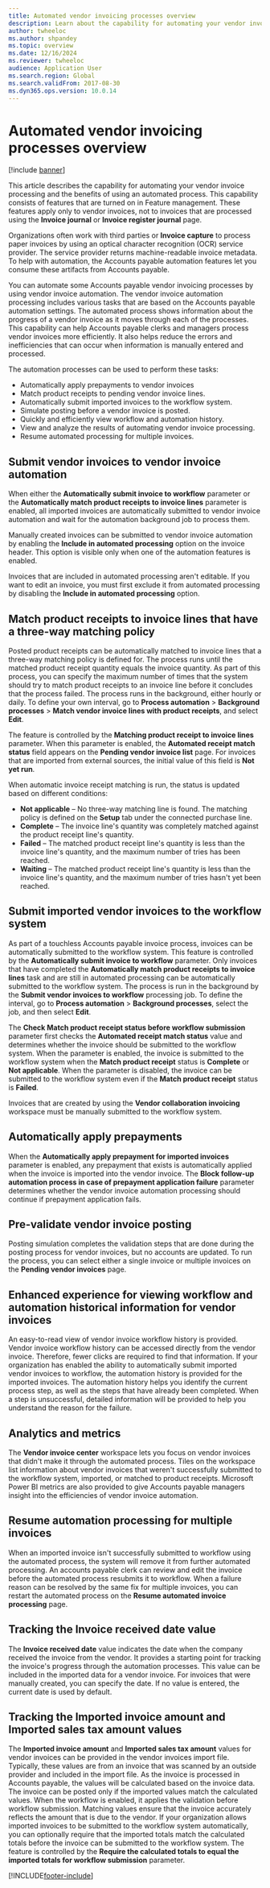 ```yaml
---
title: Automated vendor invoicing processes overview
description: Learn about the capability for automating your vendor invoice processing and the benefits of using an automated process. 
author: twheeloc
ms.author: shpandey
ms.topic: overview
ms.date: 12/16/2024
ms.reviewer: twheeloc
audience: Application User
ms.search.region: Global
ms.search.validFrom: 2017-08-30
ms.dyn365.ops.version: 10.0.14
---
```


# Automated vendor invoicing processes overview

[!include [banner](../includes/banner.md)]

This article describes the capability for automating your vendor invoice processing and the benefits of using an automated process. This capability consists of features that are turned on in Feature management. These features apply only to vendor invoices, not to invoices that are processed using the **Invoice journal** or **Invoice register journal** page.

Organizations often work with third parties or **Invoice capture** to process paper invoices by using an optical character recognition (OCR) service provider. The service provider returns machine-readable invoice metadata. To help with automation, the Accounts payable automation features let you consume these artifacts from Accounts payable.

You can automate some Accounts payable vendor invoicing processes by using vendor invoice automation. The vendor invoice automation processing includes various tasks that are based on the Accounts payable automation settings. The automated process shows information about the progress of a vendor invoice as it moves through each of the processes. This capability can help Accounts payable clerks and managers process vendor invoices more efficiently. It also helps reduce the errors and inefficiencies that can occur when information is manually entered and processed.

The automation processes can be used to perform these tasks:

- Automatically apply prepayments to vendor invoices
- Match product receipts to pending vendor invoice lines.
- Automatically submit imported invoices to the workflow system.
- Simulate posting before a vendor invoice is posted.
- Quickly and efficiently view workflow and automation history.
- View and analyze the results of automating vendor invoice processing.
- Resume automated processing for multiple invoices.

## Submit vendor invoices to vendor invoice automation

When either the **Automatically submit invoice to workflow** parameter or the **Automatically match product receipts to invoice lines** parameter is enabled, all imported invoices are automatically submitted to vendor invoice automation and wait for the automation background job to process them.

Manually created invoices can be submitted to vendor invoice automation by enabling the **Include in automated processing** option on the invoice header. This option is visible only when one of the automation features is enabled.

Invoices that are included in automated processing aren't editable. If you want to edit an invoice, you must first exclude it from automated processing by disabling the **Include in automated processing** option.

## Match product receipts to invoice lines that have a three-way matching policy

Posted product receipts can be automatically matched to invoice lines that a three-way matching policy is defined for. The process runs until the matched product receipt quantity equals the invoice quantity. As part of this process, you can specify the maximum number of times that the system should try to match product receipts to an invoice line before it concludes that the process failed. The process runs in the background, either hourly or daily. To define your own interval, go to **Process automation** \> **Background processes** \> **Match vendor invoice lines with product receipts**, and select **Edit**.

The feature is controlled by the **Matching product receipt to invoice lines** parameter. When this parameter is enabled, the **Automated receipt match status** field appears on the **Pending vendor invoice list** page. For invoices that are imported from external sources, the initial value of this field is **Not yet run**. 

When automatic invoice receipt matching is run, the status is updated based on different conditions:

- **Not applicable** – No three-way matching line is found. The matching policy is defined on the **Setup** tab under the connected purchase line.
- **Complete** – The invoice line's quantity was completely matched against the product receipt line's quantity.
- **Failed** – The matched product receipt line's quantity is less than the invoice line's quantity, and the maximum number of tries has been reached.
- **Waiting** – The matched product receipt line's quantity is less than the invoice line's quantity, and the maximum number of tries hasn't yet been reached.

## Submit imported vendor invoices to the workflow system

As part of a touchless Accounts payable invoice process, invoices can be automatically submitted to the workflow system. This feature is controlled by the **Automatically submit invoice to workflow** parameter. Only invoices that have completed the **Automatically match product receipts to invoice lines** task and are still in automated processing can be automatically submitted to the workflow system. The process is run in the background by the **Submit vendor invoices to workflow** processing job. To define the interval, go to **Process automation** \> **Background processes**, select the job, and then select **Edit**. 

The **Check Match product receipt status before workflow submission** parameter first checks the **Automated receipt match status** value and determines whether the invoice should be submitted to the workflow system. When the parameter is enabled, the invoice is submitted to the workflow system when the **Match product receipt** status is **Complete** or **Not applicable**. When the parameter is disabled, the invoice can be submitted to the workflow system even if the **Match product receipt** status is **Failed**. 

Invoices that are created by using the **Vendor collaboration invoicing** workspace must be manually submitted to the workflow system. 

## Automatically apply prepayments

When the **Automatically apply prepayment for imported invoices** parameter is enabled, any prepayment that exists is automatically applied when the invoice is imported into the vendor invoice. The **Block follow-up automation process in case of prepayment application failure** parameter determines whether the vendor invoice automation processing should continue if prepayment application fails.

## Pre-validate vendor invoice posting

Posting simulation completes the validation steps that are done during the posting process for vendor invoices, but no accounts are updated. To run the process, you can select either a single invoice or multiple invoices on the **Pending vendor invoices** page.

## Enhanced experience for viewing workflow and automation historical information for vendor invoices

An easy-to-read view of vendor invoice workflow history is provided. Vendor invoice workflow history can be accessed directly from the vendor invoice. Therefore, fewer clicks are required to find that information. If your organization has enabled the ability to automatically submit imported vendor invoices to workflow, the automation history is provided for the imported invoices. The automation history helps you identify the current process step, as well as the steps that have already been completed. When a step is unsuccessful, detailed information will be provided to help you understand the reason for the failure.

## Analytics and metrics

The **Vendor invoice center** workspace lets you focus on vendor invoices that didn't make it through the automated process. Tiles on the workspace list information about vendor invoices that weren't successfully submitted to the workflow system, imported, or matched to product receipts. Microsoft Power BI metrics are also provided to give Accounts payable managers insight into the efficiencies of vendor invoice automation.


## Resume automation processing for multiple invoices

When an imported invoice isn't successfully submitted to workflow using the automated process, the system will remove it from further automated processing. An accounts payable clerk can review and edit the invoice before the automated process resubmits it to workflow. When a failure reason can be resolved by the same fix for multiple invoices, you can restart the automated process on the **Resume automated invoice processing** page. 

## Tracking the Invoice received date value

The **Invoice received date** value indicates the date when the company received the invoice from the vendor. It provides a starting point for tracking the invoice's progress through the automation processes. This value can be included in the imported data for a vendor invoice. For invoices that were manually created, you can specify the date. If no value is entered, the current date is used by default.

## Tracking the Imported invoice amount and Imported sales tax amount values

The **Imported invoice amount** and **Imported sales tax amount** values for vendor invoices can be provided in the vendor invoices import file. Typically, these values are from an invoice that was scanned by an outside provider and included in the import file. As the invoice is processed in Accounts payable, the values will be calculated based on the invoice data. The invoice can be posted only if the imported values match the calculated values. When the workflow is enabled, it applies the validation before workflow submission. Matching values ensure that the invoice accurately reflects the amount that is due to the vendor. If your organization allows imported invoices to be submitted to the workflow system automatically, you can optionally require that the imported totals match the calculated totals before the invoice can be submitted to the workflow system. The feature is controlled by the **Require the calculated totals to equal the imported totals for workflow submission** parameter.


[!INCLUDE[footer-include](../../includes/footer-banner.md)]
